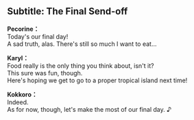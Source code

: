 # 

  
## Subtitle: The Final Send-off
  
**Pecorine：**  
Today's our final day!  
A sad truth, alas. There's still so much I want to eat...  
  
**Karyl：**  
Food really is the only thing you think about, isn't it?  
This sure was fun, though.  
Here's hoping we get to go to a proper tropical island next time!  
  
**Kokkoro：**  
Indeed.  
As for now, though, let's make the most of our final day. ♪  

